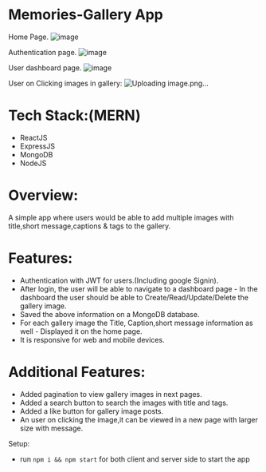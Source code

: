# Memories-Gallery App

Home Page.
![image](https://user-images.githubusercontent.com/34540460/125733230-28f52632-11d3-4cc3-acfd-7d1b4b964459.png)

Authentication page.
![image](https://user-images.githubusercontent.com/34540460/125733187-dc2b35c8-19f4-4213-a15e-93e16ff39ac5.png)

User dashboard page.
![image](https://user-images.githubusercontent.com/34540460/125732419-485dedb5-7928-4cf8-bc66-569ed2f0bc8e.png)

User on Clicking images in gallery:
![Uploading image.png…]()


# Tech Stack:(MERN)
- ReactJS 
- ExpressJS 
- MongoDB 
- NodeJS 
# Overview:
A simple app where users would be able to add multiple images with title,short message,captions & tags to the gallery. 
# Features:
- Authentication with JWT for users.(Including google Signin).
- After login, the user will be able to navigate to a dashboard page - In the dashboard the user should be able to 
  Create/Read/Update/Delete the gallery image.
- Saved the above information on a MongoDB database.
- For each gallery image the Title, Caption,short message information as well - Displayed it on the home page. 
- It is responsive for web and mobile devices.
# Additional Features:
- Added pagination to view gallery images in next pages.
- Added a search button to search the images with title and tags.
- Added a like button for gallery image posts. 
- An user on clicking the image,it can be viewed in a new page with larger size with message.

Setup:
- run ```npm i && npm start``` for both client and server side to start the app
